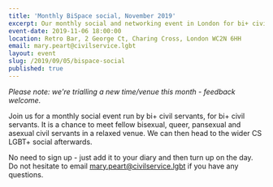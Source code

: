 ```yaml
---
title: 'Monthly BiSpace social, November 2019'
excerpt: Our monthly social and networking event in London for bi+ civil servants.
event-date: 2019-11-06 18:00:00
location: Retro Bar, 2 George Ct, Charing Cross, London WC2N 6HH
email: mary.peart@civilservice.lgbt
layout: event
slug: /2019/09/05/bispace-social
published: true
---
```


*Please note: we're trialling a new time/venue this month - feedback welcome.*

Join us for a monthly social event run by bi+ civil servants, for bi+ civil servants. It is a chance to meet fellow bisexual, queer, pansexual and asexual civil servants in a relaxed venue. We can then head to the wider CS LGBT+ social afterwards.

No need to sign up - just add it to your diary and then turn up on the day. Do not hesitate to email <mary.peart@civilservice.lgbt> if you have any questions.